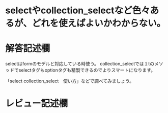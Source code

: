 # selectやcollection_selectなど色々あるが、どれを使えばよいかわからない。
# 解答記述欄
selectはformのモデルと対応している時使う。
collection_selectでは１tのメソッドでselectタグもoptionタグも精製できるのでよりスマートになります。

「select collection_select　使い方」などで調べてみましょう。



# レビュー記述欄